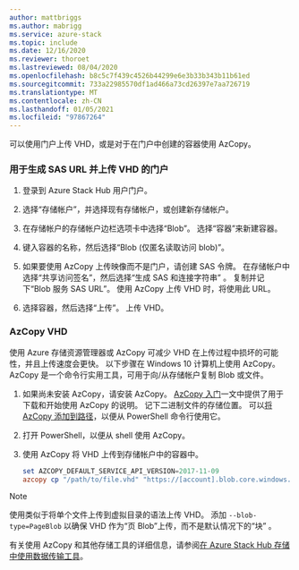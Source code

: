 ```yaml
---
author: mattbriggs
ms.author: mabrigg
ms.service: azure-stack
ms.topic: include
ms.date: 12/16/2020
ms.reviewer: thoroet
ms.lastreviewed: 08/04/2020
ms.openlocfilehash: b8c5c7f439c4526b44299e6e3b33b343b11b61ed
ms.sourcegitcommit: 733a22985570df1ad466a73cd26397e7aa726719
ms.translationtype: MT
ms.contentlocale: zh-CN
ms.lasthandoff: 01/05/2021
ms.locfileid: "97867264"
---
```

可以使用门户上传 VHD，或是对于在门户中创建的容器使用 AzCopy。

### <a name="portal-to-generate-sas-url-and-upload-vhd"></a>用于生成 SAS URL 并上传 VHD 的门户

1. 登录到 Azure Stack Hub 用户门户。

2. 选择“存储帐户”，并选择现有存储帐户，或创建新存储帐户。

3. 在存储帐户的存储帐户边栏选项卡中选择“Blob”。 选择“容器”来新建容器。

4. 键入容器的名称，然后选择“Blob (仅匿名读取访问 blob)”。

5. 如果要使用 AzCopy 上传映像而不是门户，请创建 SAS 令牌。 在存储帐户中选择“共享访问签名”，然后选择“生成 SAS 和连接字符串” 。 复制并记下“Blob 服务 SAS URL”。 使用 AzCopy 上传 VHD 时，将使用此 URL。

6. 选择容器，然后选择“上传”。 上传 VHD。

### <a name="azcopy-vhd"></a>AzCopy VHD

使用 Azure 存储资源管理器或 AzCopy 可减少 VHD 在上传过程中损坏的可能性，并且上传速度会更快。 以下步骤在 Windows 10 计算机上使用 AzCopy。 AzCopy 是一个命令行实用工具，可用于向/从存储帐户复制 Blob 或文件。

1. 如果尚未安装 AzCopy，请安装 AzCopy。 [AzCopy 入门](/azure/storage/common/storage-use-azcopy-v10)一文中提供了用于下载和开始使用 AzCopy 的说明。 记下二进制文件的存储位置。 可以[将 AzCopy 添加到路径](https://www.architectryan.com/2018/03/17/add-to-the-path-on-windows-10/)，以便从 PowerShell 命令行使用它。

2. 打开 PowerShell，以便从 shell 使用 AzCopy。

3. 使用 AzCopy 将 VHD 上传到存储帐户中的容器中。

    ```powershell  
    set AZCOPY_DEFAULT_SERVICE_API_VERSION=2017-11-09
    azcopy cp "/path/to/file.vhd" "https://[account].blob.core.windows.net/[container]/[path/to/blob]?[SAS] --blob-type=PageBlob
    ```

> [!NOTE]  
> 使用类似于将单个文件上传到虚拟目录的语法上传 VHD。 添加 `--blob-type=PageBlob` 以确保 VHD 作为“页 Blob”上传，而不是默认情况下的“块” 。

有关使用 AzCopy 和其他存储工具的详细信息，请参阅[在 Azure Stack Hub 存储中使用数据传输工具](../user/azure-stack-storage-transfer.md)。
